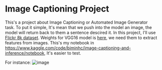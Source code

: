 # Image Captioning Project
This's a project about Image Captioning or Automated Image Generator task. To put it simple, It's mean that we push into the model an image, the model will return back to them a sentence descired it. 
In this project, I'll use [Flickr 8k dataset](https://www.kaggle.com/datasets/adityajn105/flickr8k). Weights for VGG16 model is [here](https://github.com/fchollet/deep-learning-models/releases/download/v0.1/vgg16_weights_tf_dim_ordering_tf_kernels.h5), we need them to extract features from images. This's my notebook in https://www.kaggle.com/code/biminhc/image-captioning-and-inference/notebook, It's easier to test.

For instance:
![image](https://miro.medium.com/max/1400/1*6BFOIdSHlk24Z3DFEakvnQ.png)



